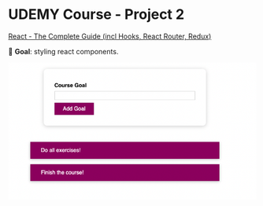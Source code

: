 # UDEMY Course - Project 2

[React - The Complete Guide (incl Hooks, React Router, Redux)](https://www.udemy.com/course/react-the-complete-guide-incl-redux/)

🎯 **Goal**: styling react components.


![](src/components/UI/Button/screenshot_app.png)